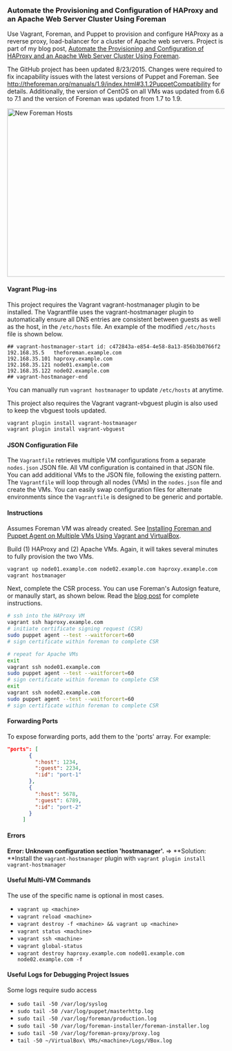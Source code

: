 ### Automate the Provisioning and Configuration of HAProxy and an Apache Web Server Cluster Using Foreman
Use Vagrant, Foreman, and Puppet to provision and configure HAProxy as a reverse proxy, load-balancer for a cluster of Apache web servers. Project is part of my blog post, [Automate the Provisioning and Configuration of HAProxy and an Apache Web Server Cluster Using Foreman](http://wp.me/p1RD28-1ok).

The GitHub project has been updated 8/23/2015. Changes were required to fix incapability issues with the latest versions of Puppet and Foreman. See http://theforeman.org/manuals/1.9/index.html#3.1.2PuppetCompatibility for details. Additionally, the version of CentOS on all VMs was updated from 6.6 to 7.1 and the version of Foreman was updated from 1.7 to 1.9.

<p><a href="https://programmaticponderings.wordpress.com/?attachment_id=3459" title="New Foreman Hosts" rel="attachment"><img width="620" height="390" src="https://programmaticponderings.files.wordpress.com/2015/08/new-foreman-hosts.png?w=620" alt="New Foreman Hosts"></a></p>

#### Vagrant Plug-ins
This project requires the Vagrant vagrant-hostmanager plugin to be installed. The Vagrantfile uses the vagrant-hostmanager plugin to automatically ensure all DNS entries are consistent between guests as well as the host, in the `/etc/hosts` file. An example of the modified `/etc/hosts` file is shown below.
```text
## vagrant-hostmanager-start id: c472843a-e854-4e58-8a13-856b3b0766f2
192.168.35.5   theforeman.example.com
192.168.35.101 haproxy.example.com
192.168.35.121 node01.example.com
192.168.35.122 node02.example.com
## vagrant-hostmanager-end
```

You can manually run `vagrant hostmanager` to update `/etc/hosts` at anytime.  

This project also requires the Vagrant vagrant-vbguest plugin is also used to keep the vbguest tools updated.
```sh
vagrant plugin install vagrant-hostmanager
vagrant plugin install vagrant-vbguest
```

#### JSON Configuration File
The `Vagrantfile` retrieves multiple VM configurations from a separate `nodes.json` JSON file. All VM configuration is
contained in that JSON file. You can add additional VMs to the JSON file, following the existing pattern. The
`Vagrantfile` will loop through all nodes (VMs) in the `nodes.json` file and create the VMs. You can easily swap
configuration files for alternate environments since the `Vagrantfile` is designed to be generic and portable.


#### Instructions
Assumes Foreman VM was already created. See [Installing Foreman and Puppet Agent on Multiple VMs Using Vagrant and VirtualBox](http://wp.me/p1RD28-1nb).

Build (1) HAProxy and (2) Apache VMs. Again, it will takes several minutes to fully provision the two VMs.
```sh
vagrant up node01.example.com node02.example.com haproxy.example.com
vagrant hostmanager
```

Next, complete the CSR process. You can use Foreman's Autosign feature, or manaully start, as shown below. Read the [blog post](http://wp.me/p1RD28-1ok) for complete instructions.
```sh
# ssh into the HAProxy VM
vagrant ssh haproxy.example.com
# initiate certificate signing request (CSR)
sudo puppet agent --test --waitforcert=60
# sign certificate within foreman to complete CSR
```

```sh
# repeat for Apache VMs
exit
vagrant ssh node01.example.com
sudo puppet agent --test --waitforcert=60
# sign certificate within foreman to complete CSR
exit
vagrant ssh node02.example.com
sudo puppet agent --test --waitforcert=60
# sign certificate within foreman to complete CSR
```

#### Forwarding Ports
To expose forwarding ports, add them to the 'ports' array. For example:

 ```JSON
 "ports": [
        {
          ":host": 1234,
          ":guest": 2234,
          ":id": "port-1"
        },
        {
          ":host": 5678,
          ":guest": 6789,
          ":id": "port-2"
        }
      ]
```

#### Errors
**Error: Unknown configuration section 'hostmanager'.**
=> **Solution: **Install the `vagrant-hostmanager` plugin with `vagrant plugin install vagrant-hostmanager`

#### Useful Multi-VM Commands
The use of the specific <machine> name is optional in most cases.
* `vagrant up <machine>`
* `vagrant reload <machine>`
* `vagrant destroy -f <machine> && vagrant up <machine>`
* `vagrant status <machine>`
* `vagrant ssh <machine>`
* `vagrant global-status`
* `vagrant destroy haproxy.example.com node01.example.com node02.example.com -f`

#### Useful Logs for Debugging Project Issues
Some logs require sudo access
* `sudo tail -50 /var/log/syslog`
* `sudo tail -50 /var/log/puppet/masterhttp.log`
* `sudo tail -50 /var/log/foreman/production.log`
* `sudo tail -50 /var/log/foreman-installer/foreman-installer.log`
* `sudo tail -50 /var/log/foreman-proxy/proxy.log`
* `tail -50 ~/VirtualBox\ VMs/<machine>/Logs/VBox.log`
